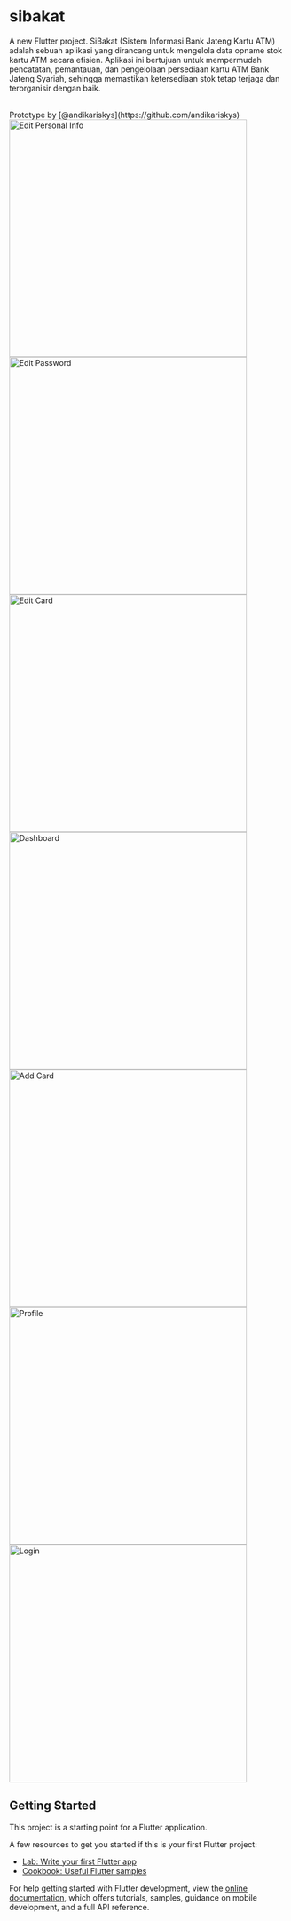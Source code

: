 # sibakat

A new Flutter project.
SiBakat (Sistem Informasi Bank Jateng Kartu ATM) adalah sebuah aplikasi yang dirancang untuk mengelola data opname stok kartu ATM secara efisien. Aplikasi ini bertujuan untuk mempermudah pencatatan, pemantauan, dan pengelolaan persediaan kartu ATM Bank Jateng Syariah, sehingga memastikan ketersediaan stok tetap terjaga dan terorganisir dengan baik.

<br>
Prototype by [@andikariskys](https://github.com/andikariskys)


<br>
<img width="428" alt="Edit Personal Info" src="https://github.com/user-attachments/assets/73bb6300-7711-4f46-b6e0-6f1a25e34f1e" />
<img width="428" alt="Edit Password" src="https://github.com/user-attachments/assets/ac919a8c-9c63-4b9d-b2bc-1dc6ea05cf40" />
<img width="428" alt="Edit Card" src="https://github.com/user-attachments/assets/1732b225-ecd9-4505-bcf2-12a09a15fb14" />
<img width="428" alt="Dashboard" src="https://github.com/user-attachments/assets/f72c592d-9e22-4376-a3ee-203c3eee1e63" />
<img width="428" alt="Add Card" src="https://github.com/user-attachments/assets/b2e02b99-08bb-4bf1-a245-fb4c77f97e27" />
<img width="428" alt="Profile" src="https://github.com/user-attachments/assets/69707d28-7bce-4193-ab93-3c2a0ebdbfde" />
<img width="428" alt="Login" src="https://github.com/user-attachments/assets/fe6b9d5c-a4cf-4df1-a211-15f634265bd0" />




## Getting Started

This project is a starting point for a Flutter application.

A few resources to get you started if this is your first Flutter project:

- [Lab: Write your first Flutter app](https://docs.flutter.dev/get-started/codelab)
- [Cookbook: Useful Flutter samples](https://docs.flutter.dev/cookbook)

For help getting started with Flutter development, view the
[online documentation](https://docs.flutter.dev/), which offers tutorials,
samples, guidance on mobile development, and a full API reference.
